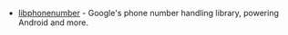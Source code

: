- [libphonenumber](https://code.google.com/p/libphonenumber/) - Google's phone number handling library, powering Android and more.
